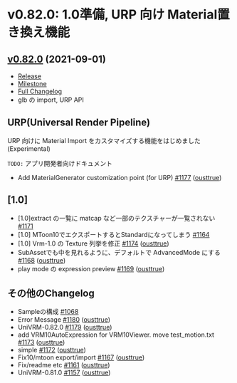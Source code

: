 # v0.82.0: 1.0準備, URP 向け Material置き換え機能

## [v0.82.0](https://github.com/vrm-c/UniVRM/tree/v0.82.0) (2021-09-01)
* [Release](http://github.com/vrm-c/UniVRM/releases/tag/v0.82.0)
* [Milestone](https://github.com/vrm-c/UniVRM/milestone/44?closed=1)
* [Full Changelog](https://github.com/vrm-c/UniVRM/compare/v0.81.0...v0.82.0)
* glb の import, URP API

## URP(Universal Render Pipeline)
URP 向けに Material Import をカスタマイズする機能をはじめました (Experimental)

`TODO:` アプリ開発者向けドキュメント

- Add MaterialGenerator customization point \(for URP\) [\#1177](https://github.com/vrm-c/UniVRM/pull/1177) ([ousttrue](https://github.com/ousttrue))

## [1.0]

- \[1.0\]extract の一覧に matcap など一部のテクスチャーが一覧されない [\#1171](https://github.com/vrm-c/UniVRM/issues/1171)
- \[1.0\] MToon10でエクスポートするとStandardになってしまう [\#1164](https://github.com/vrm-c/UniVRM/issues/1164)
- \[1.0\] Vrm-1.0 の Texture 列挙を修正 [\#1174](https://github.com/vrm-c/UniVRM/pull/1174) ([ousttrue](https://github.com/ousttrue))
- SubAssetでも中を見れるように、デフォルトで AdvancedMode にする [\#1168](https://github.com/vrm-c/UniVRM/pull/1168) ([ousttrue](https://github.com/ousttrue))
- play mode の expression preview [\#1169](https://github.com/vrm-c/UniVRM/pull/1169) ([ousttrue](https://github.com/ousttrue))

## その他のChangelog
- Sampleの構成 [\#1068](https://github.com/vrm-c/UniVRM/issues/1068)
- Error Message [\#1180](https://github.com/vrm-c/UniVRM/pull/1180) ([ousttrue](https://github.com/ousttrue))
- UniVRM-0.82.0 [\#1179](https://github.com/vrm-c/UniVRM/pull/1179) ([ousttrue](https://github.com/ousttrue))
- add VRM10AutoExpression for VRM10Viewer. move test\_motion.txt [\#1173](https://github.com/vrm-c/UniVRM/pull/1173) ([ousttrue](https://github.com/ousttrue))
- simple [\#1172](https://github.com/vrm-c/UniVRM/pull/1172) ([ousttrue](https://github.com/ousttrue))
- Fix10/mtoon export/import [\#1167](https://github.com/vrm-c/UniVRM/pull/1167) ([ousttrue](https://github.com/ousttrue))
- Fix/readme etc [\#1161](https://github.com/vrm-c/UniVRM/pull/1161) ([ousttrue](https://github.com/ousttrue))
- UniVRM-0.81.0 [\#1157](https://github.com/vrm-c/UniVRM/pull/1157) ([ousttrue](https://github.com/ousttrue))
